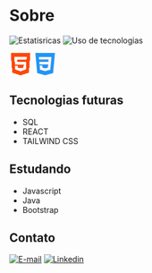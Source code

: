 # Sobre
<!-- Me chamo Luiz Gustavo e sou desenvolvedor web, a cada dia estou aperfeiçoando cada vez mais minhas abilidades --> 


![Estatisricas](https://github-readme-stats.vercel.app/api?username=luizgustavo101&theme=dark&locale=pt-br&hide_title=true)
![Uso de tecnologias](https://github-readme-stats.vercel.app/api/top-langs/?username=luizgustavo101&theme=dark&locale=pt-br&hide_title=true)

<img src="img/html.png"> <img src="img/css.png"> <!-- <img src="img/js.png"> <img src="img/bootstrap.png"> -->


## Tecnologias futuras
- SQL
- REACT
- TAILWIND CSS

## Estudando
- Javascript
- Java
- Bootstrap

## Contato

<a href="luiz.zxc.121@gmail.com">![E-mail](https://img.shields.io/badge/Gmail-D14836?style=for-the-badge&logo=gmail&logoColor=white)</a>
<a href="luiz.zxc.121@gmail.com">![Linkedin](https://img.shields.io/badge/linkedin-%23039BE5.svg?&style=for-the-badge&logo=linkedin&logoColor=white)</a>




